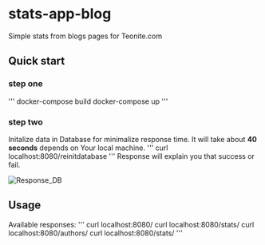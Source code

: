 # stats-app-blog
Simple stats from blogs pages for Teonite.com

## Quick start
### step one
'''
docker-compose build
docker-compose up
'''
### step two
Initalize data in Database for minimalize response time.
It will take about **40 seconds** depends on Your local machine.
'''
curl localhost:8080/reinitdatabase
'''
Response will explain you that success or fail.

![Response_DB](https://ibb.co/mqPMqyY)

## Usage
Available responses:
'''
curl localhost:8080/
curl localhost:8080/stats/
curl localhost:8080/authors/
curl localhost:8080/stats/<author>
'''

